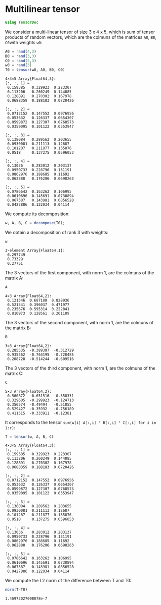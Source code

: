 
# Multilinear tensor


```julia
using TensorDec
```

We consider a multi-linear tensor of size 3 x 4 x 5, which is sum of tensor products of random vectors, which are the colmuns of the matrices `A0`, `B0`, `C0`with weights `w0`:


```julia
A0 = rand(4,3)
B0 = rand(3,3)
C0 = rand(5,3)
w0 = rand(3)
T0 = tensor(w0, A0, B0, C0)
```




    4×3×5 Array{Float64,3}:
    [:, :, 1] =
     0.159385   0.329923  0.223307 
     0.113206   0.260249  0.144085 
     0.128891   0.270302  0.167978 
     0.0688359  0.188183  0.0720426
    
    [:, :, 2] =
     0.0712152  0.147552  0.0976956
     0.053632   0.126337  0.0654307
     0.0599872  0.127307  0.0768573
     0.0359095  0.101122  0.0353947
    
    [:, :, 3] =
     0.138084   0.289562  0.203655 
     0.0930081  0.211113  0.12687  
     0.101287   0.211877  0.135876 
     0.0518     0.137275  0.0596053
    
    [:, :, 4] =
     0.13036    0.283012  0.203137 
     0.0950733  0.228796  0.131191 
     0.0862976  0.188685  0.11692  
     0.062888   0.176206  0.0698263
    
    [:, :, 5] =
     0.0786642  0.163262  0.106995 
     0.0610696  0.145691  0.0730894
     0.067387   0.143981  0.0856528
     0.0427886  0.122034  0.04114  



We compute its decomposition:


```julia
w, A, B, C = decompose(T0);
```

We obtain a decomposition of rank 3 with weights:


```julia
w
```




    3-element Array{Float64,1}:
     0.297749
     0.73329 
     0.27751 



The 3 vectors of the first component, with norm 1, are the colmuns of the matrix A:  


```julia
A
```




    4×3 Array{Float64,2}:
     0.121546  0.687188  0.828936
     0.521541  0.396037  0.471977
     0.235676  0.595314  0.222841
     0.810973  0.128561  0.201109



The 3 vectors of the second component, with norm 1, are the colmuns of the matrix B: 


```julia
B
```




    3×3 Array{Float64,2}:
     0.285535  -0.389307  -0.312729
     0.935362  -0.764195  -0.728485
     0.208728  -0.514244  -0.609516



The 3 vectors of the third component, with norm 1, are the colmuns of the matrix C: 


```julia
C
```




    5×3 Array{Float64,2}:
     0.560872  -0.651516  -0.358331
     0.329605  -0.299923  -0.124713
     0.356574  -0.49494   -0.51855 
     0.529427  -0.35932   -0.756189
     0.411515  -0.333911  -0.12381 



It corresponds to the tensor `sum(w[i] A[:,i] ° B[:,i] ° C[:,i] for i in 1:r)`:


```julia
T = tensor(w, A, B, C)
```




    4×3×5 Array{Float64,3}:
    [:, :, 1] =
     0.159385   0.329923  0.223307 
     0.113206   0.260249  0.144085 
     0.128891   0.270302  0.167978 
     0.0688359  0.188183  0.0720426
    
    [:, :, 2] =
     0.0712152  0.147552  0.0976956
     0.053632   0.126337  0.0654307
     0.0599872  0.127307  0.0768573
     0.0359095  0.101122  0.0353947
    
    [:, :, 3] =
     0.138084   0.289562  0.203655 
     0.0930081  0.211113  0.12687  
     0.101287   0.211877  0.135876 
     0.0518     0.137275  0.0596053
    
    [:, :, 4] =
     0.13036    0.283012  0.203137 
     0.0950733  0.228796  0.131191 
     0.0862976  0.188685  0.11692  
     0.062888   0.176206  0.0698263
    
    [:, :, 5] =
     0.0786642  0.163262  0.106995 
     0.0610696  0.145691  0.0730894
     0.067387   0.143981  0.0856528
     0.0427886  0.122034  0.04114  



We compute the L2 norm of the difference between T and T0:


```julia
norm(T-T0)
```




    1.46972027008078e-7


